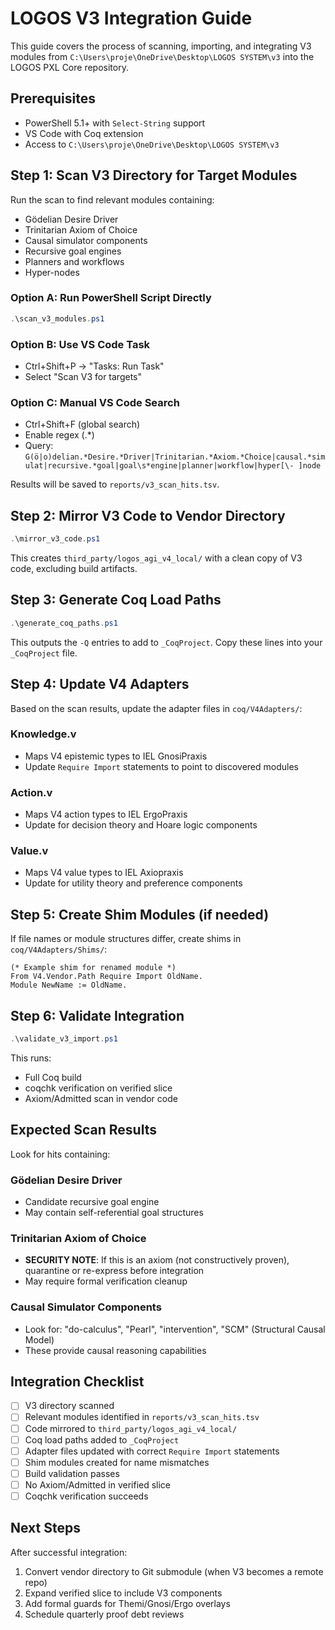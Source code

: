 # LOGOS V3 Integration Guide

This guide covers the process of scanning, importing, and integrating V3 modules from `C:\Users\proje\OneDrive\Desktop\LOGOS SYSTEM\v3` into the LOGOS PXL Core repository.

## Prerequisites

- PowerShell 5.1+ with `Select-String` support
- VS Code with Coq extension
- Access to `C:\Users\proje\OneDrive\Desktop\LOGOS SYSTEM\v3`

## Step 1: Scan V3 Directory for Target Modules

Run the scan to find relevant modules containing:
- Gödelian Desire Driver
- Trinitarian Axiom of Choice
- Causal simulator components
- Recursive goal engines
- Planners and workflows
- Hyper-nodes

### Option A: Run PowerShell Script Directly
```powershell
.\scan_v3_modules.ps1
```

### Option B: Use VS Code Task
- Ctrl+Shift+P → "Tasks: Run Task"
- Select "Scan V3 for targets"

### Option C: Manual VS Code Search
- Ctrl+Shift+F (global search)
- Enable regex (.*)
- Query: `G(ö|o)delian.*Desire.*Driver|Trinitarian.*Axiom.*Choice|causal.*simulat|recursive.*goal|goal\s*engine|planner|workflow|hyper[\- ]node`

Results will be saved to `reports/v3_scan_hits.tsv`.

## Step 2: Mirror V3 Code to Vendor Directory

```powershell
.\mirror_v3_code.ps1
```

This creates `third_party/logos_agi_v4_local/` with a clean copy of V3 code, excluding build artifacts.

## Step 3: Generate Coq Load Paths

```powershell
.\generate_coq_paths.ps1
```

This outputs the `-Q` entries to add to `_CoqProject`. Copy these lines into your `_CoqProject` file.

## Step 4: Update V4 Adapters

Based on the scan results, update the adapter files in `coq/V4Adapters/`:

### Knowledge.v
- Maps V4 epistemic types to IEL GnosiPraxis
- Update `Require Import` statements to point to discovered modules

### Action.v
- Maps V4 action types to IEL ErgoPraxis
- Update for decision theory and Hoare logic components

### Value.v
- Maps V4 value types to IEL Axiopraxis
- Update for utility theory and preference components

## Step 5: Create Shim Modules (if needed)

If file names or module structures differ, create shims in `coq/V4Adapters/Shims/`:

```coq
(* Example shim for renamed module *)
From V4.Vendor.Path Require Import OldName.
Module NewName := OldName.
```

## Step 6: Validate Integration

```powershell
.\validate_v3_import.ps1
```

This runs:
- Full Coq build
- coqchk verification on verified slice
- Axiom/Admitted scan in vendor code

## Expected Scan Results

Look for hits containing:

### Gödelian Desire Driver
- Candidate recursive goal engine
- May contain self-referential goal structures

### Trinitarian Axiom of Choice
- **SECURITY NOTE**: If this is an axiom (not constructively proven), quarantine or re-express before integration
- May require formal verification cleanup

### Causal Simulator Components
- Look for: "do-calculus", "Pearl", "intervention", "SCM" (Structural Causal Model)
- These provide causal reasoning capabilities

## Integration Checklist

- [ ] V3 directory scanned
- [ ] Relevant modules identified in `reports/v3_scan_hits.tsv`
- [ ] Code mirrored to `third_party/logos_agi_v4_local/`
- [ ] Coq load paths added to `_CoqProject`
- [ ] Adapter files updated with correct `Require Import` statements
- [ ] Shim modules created for name mismatches
- [ ] Build validation passes
- [ ] No Axiom/Admitted in verified slice
- [ ] Coqchk verification succeeds

## Next Steps

After successful integration:
1. Convert vendor directory to Git submodule (when V3 becomes a remote repo)
2. Expand verified slice to include V3 components
3. Add formal guards for Themi/Gnosi/Ergo overlays
4. Schedule quarterly proof debt reviews
